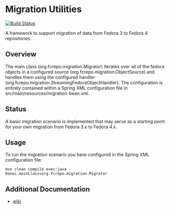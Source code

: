 # Migration Utilities

[![Build Status](https://travis-ci.org/fcrepo4-labs/migration-utils.png?branch=master)](https://travis-ci.org/fcrepo4-labs/migration-utils)

A framework to support migration of data from Fedora 3 to Fedora 4 repositories.

## Overview

The main class (org.fcrepo.migration.Migrator) iterates over all of the fedora
objects in a configured source (org.fcrepo.migration.ObjectSource) and handles
them using the configured handler (org.fcrepo.migration.StreamingFedoraObjectHandler).
The configuration is entirely contained within a Spring XML configuration file in
src/main/resources/migration-bean.xml.

## Status

A basic migration scenario is implemented that may serve as a starting point for
your own migration from Fedora 3.x to Fedora 4.x.

## Usage

To run the migration scenario you have configured in the Spring XML configuration file: 

``` 
mvn clean compile exec:java -Dexec.mainClass=org.fcrepo.migration.Migrator 
```

## Additional Documentation
 
 * [wiki](https://wiki.duraspace.org/display/FF/Fedora+3+to+4+Data+Migration)
